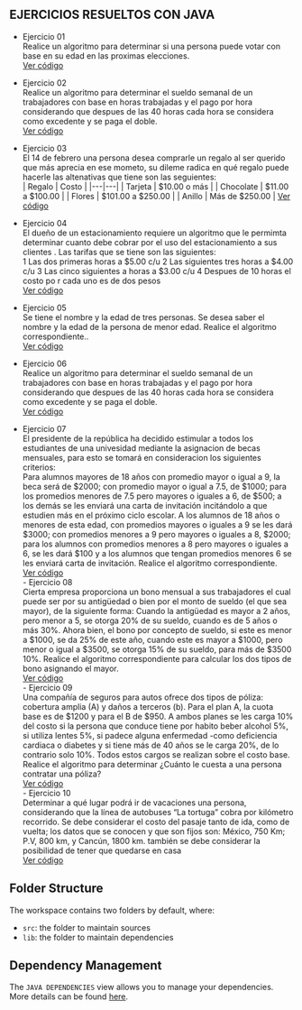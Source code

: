 ## EJERCICIOS RESUELTOS CON JAVA
-  Ejercicio 01  
  Realice un algoritmo para determinar si una persona puede votar con base en su edad en las proximas elecciones.  
  [Ver código](/src/Elecciones.java)  
-  Ejercicio 02  
  Realice un algoritmo para determinar el sueldo semanal de un trabajadores con base en horas trabajadas y el pago por hora considerando que despues de las 40 horas cada hora se considera como excedente y se paga el doble.  
  [Ver código](/src/Sueldotrabajador.java)  

  -  Ejercicio 03  
  El 14 de febrero una persona desea comprarle un regalo al ser querido  que más aprecia en ese mometo, su dileme radica en qué regalo puede hacerle las  altenativas que tiene son las seguientes:  
    | Regalo  | Costo  |
    |---|---|
    | Tarjeta  | $10.00 o más  |
    | Chocolate | $11.00 a $100.00  |
    | Flores  | $101.00 a $250.00  |
    | Anillo  | Más de $250.00  |
  [Ver código](/src/Regalo.java)  
  -  Ejercicio 04  
  El  dueño de un estacionamiento requiere un  algoritmo que le permimta determinar cuanto debe cobrar por el uso del estacionamiento a sus clientes . Las tarifas que se tiene son las siguientes:  
  1 Las dos primeras horas a $5.00  c/u
  2 Las siguientes tres horas a $4.00  c/u
  3 Las cinco siguientes a horas a $3.00  c/u
  4 Despues de 10 horas el costo po r cada uno es de dos pesos  
  [Ver código](/src/estacionamiento.java)  
  -  Ejercicio 05  
  Se tiene el nombre y la edad de tres personas. Se desea saber el nombre y la edad de la persona de menor edad. Realice el algoritmo  correspondiente..  
  [Ver código](/src/Edadetres.java)  

  -  Ejercicio 06  
  Realice un algoritmo para determinar el sueldo semanal de un trabajadores con base en horas trabajadas y el pago por hora considerando que despues de las 40 horas cada hora se considera como excedente y se paga el doble.  
  [Ver código](/src/Costoarticulo.java)

  -  Ejercicio 07  
  El presidente de la república ha decidido estimular a todos los estudiantes de una univesidad mediante la asignacion de becas mensuales, para esto se tomará en consideracion los siguientes criterios:  
  Para alumnos mayores de 18 años con promedio mayor o igual a 9, la beca será de $2000; con promedio mayor o igual a 7.5, de $1000; para los promedios menores de 7.5 pero mayores o iguales a 6, de $500; a los demás se les enviará una carta de invitación incitándolo a que estudien más en el próximo ciclo escolar.
A los alumnos de 18 años o menores de esta edad, con promedios mayores o iguales a 9 se les dará $3000; con promedios menores a 9 pero mayores o iguales a 8, $2000; para los alumnos con promedios menores a 8 pero mayores o iguales a 6, se les dará $100 y a los alumnos que tengan promedios menores 6 se les enviará carta de invitación. Realice el algoritmo correspondiente.  
  [Ver código](/src/Beca18.java)  
    -  Ejercicio 08  
  Cierta empresa proporciona un bono mensual a sus trabajadores el cual puede ser por su antigüedad o bien por el monto de sueldo (el que sea mayor), de la siguiente forma: 
Cuando la antigüedad es mayor a 2 años, pero menor a 5, se otorga 20% de su sueldo, cuando es de 5 años o más 30%.
Ahora bien, el bono por concepto de sueldo, si este es menor a $1000, se da 25% de este año, cuando este es mayor a $1000, pero menor o igual a $3500, se otorga 15% de su sueldo, para más de $3500 10%. Realice el algoritmo correspondiente para calcular los dos tipos de bono asignando el mayor.  
  [Ver código](/src/Bonomensual.java)  
    -  Ejercicio 09  
  Una compañía de seguros para autos ofrece dos tipos de póliza: cobertura amplia (A) y daños a terceros (b). Para el plan A, la cuota base es de $1200 y para el B de $950. A ambos planes se les carga 10% del costo si la persona que conduce tiene por habito beber alcohol 5%, si utiliza lentes 5%, si padece alguna enfermedad -como deficiencia cardiaca o diabetes y si tiene más de 40 años se le carga 20%, de lo contrario solo 10%. Todos estos cargos se realizan sobre el costo base. Realice el algoritmo para determinar ¿Cuánto le cuesta a una persona contratar una póliza?  
  [Ver código](/src/seguroautos.java)  
    -  Ejercicio 10  
  Determinar a qué lugar podrá ir de vacaciones una persona, considerando que la línea de autobuses “La tortuga” cobra por kilómetro recorrido. 
Se debe considerar el costo del pasaje tanto de ida, como de vuelta; los datos que se conocen y que son fijos son: México, 750 Km; P.V, 800 km, y Cancún, 1800 km. también se debe considerar la posibilidad de tener que quedarse en casa  
  [Ver código](/src/Vacaciones.java)   
  
    
   
  
     
  







## Folder Structure

The workspace contains two folders by default, where:

- `src`: the folder to maintain sources
- `lib`: the folder to maintain dependencies

## Dependency Management

The `JAVA DEPENDENCIES` view allows you to manage your dependencies. More details can be found [here](https://github.com/microsoft/vscode-java-pack/blob/master/release-notes/v0.9.0.md#work-with-jar-files-directly).

